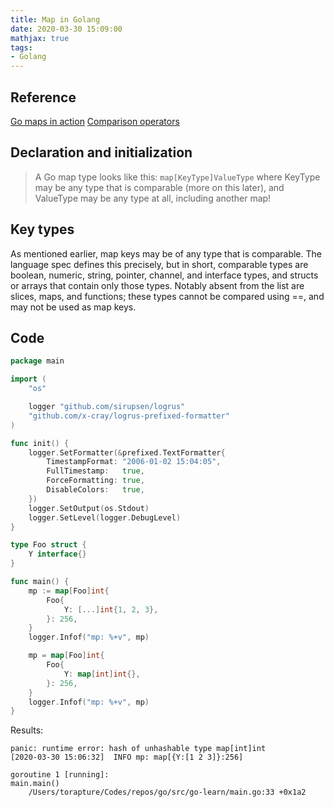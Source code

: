 ```yaml
---
title: Map in Golang
date: 2020-03-30 15:09:00
mathjax: true
tags:
- Golang
---
```


## Reference
[Go maps in action](https://blog.golang.org/maps)
[Comparison operators](https://golang.org/ref/spec#Comparison_operators)

## Declaration and initialization
> A Go map type looks like this:
> `map[KeyType]ValueType`
> where KeyType may be any type that is comparable (more on this later), and ValueType may be any type at all, including another map!

## Key types
As mentioned earlier, map keys may be of any type that is comparable. The language spec defines this precisely, but in short, comparable types are boolean, numeric, string, pointer, channel, and interface types, and structs or arrays that contain only those types. Notably absent from the list are slices, maps, and functions; these types cannot be compared using ==, and may not be used as map keys.

## Code
```go
package main

import (
	"os"

	logger "github.com/sirupsen/logrus"
	"github.com/x-cray/logrus-prefixed-formatter"
)

func init() {
	logger.SetFormatter(&prefixed.TextFormatter{
		TimestampFormat: "2006-01-02 15:04:05",
		FullTimestamp:   true,
		ForceFormatting: true,
		DisableColors:   true,
	})
	logger.SetOutput(os.Stdout)
	logger.SetLevel(logger.DebugLevel)
}

type Foo struct {
	Y interface{}
}

func main() {
	mp := map[Foo]int{
		Foo{
			Y: [...]int{1, 2, 3},
		}: 256,
	}
	logger.Infof("mp: %+v", mp)

	mp = map[Foo]int{
		Foo{
			Y: map[int]int{},
		}: 256,
	}
	logger.Infof("mp: %+v", mp)
}
```
Results:
```
panic: runtime error: hash of unhashable type map[int]int
[2020-03-30 15:06:32]  INFO mp: map[{Y:[1 2 3]}:256]

goroutine 1 [running]:
main.main()
	/Users/torapture/Codes/repos/go/src/go-learn/main.go:33 +0x1a2
```